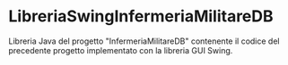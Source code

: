 # LibreriaSwingInfermeriaMilitareDB
Libreria Java del progetto "InfermeriaMilitareDB" contenente il codice del precedente progetto implementato con la libreria GUI Swing.
